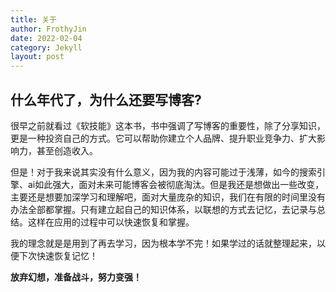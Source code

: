 ```yaml
---
title: 关于
author: FrothyJin
date: 2022-02-04
category: Jekyll
layout: post
---
```


## 什么年代了，为什么还要写博客?

很早之前就看过《软技能》这本书，书中强调了写博客的重要性，除了分享知识，更是一种投资自己的方式。它可以帮助你建立个人品牌、提升职业竞争力、扩大影响力，甚至创造收入。

但是！对于我来说其实没有什么意义，因为我的内容可能过于浅薄，如今的搜索引擎、ai如此强大，面对未来可能博客会被彻底淘汰。但是我还是想做出一些改变，主要还是想要加深学习和理解吧，面对大量庞杂的知识，我们在有限的时间里没有办法全部都掌握。只有建立起自己的知识体系，以联想的方式去记忆，去记录与总结。这样在应用的过程中可以快速恢复和掌握。

我的理念就是是用到了再去学习，因为根本学不完！如果学过的话就整理起来，以便下次快速恢复记忆！

**放弃幻想，准备战斗，努力变强！**
